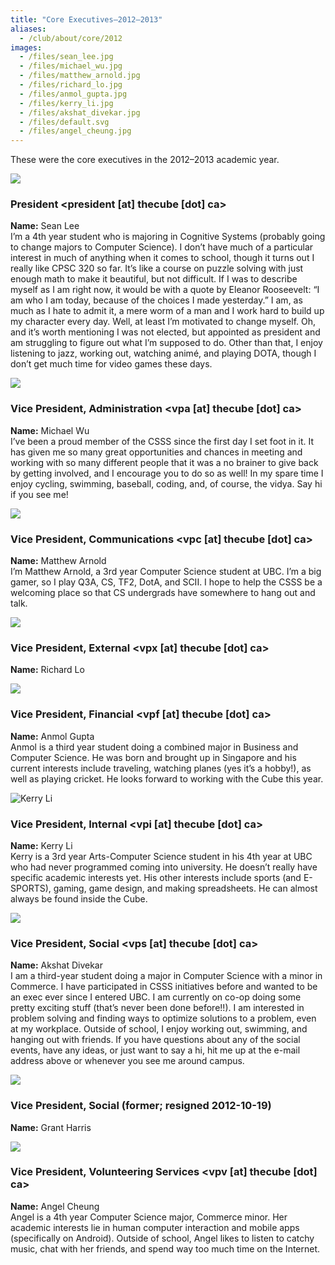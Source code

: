 ```yaml
---
title: "Core Executives—2012–2013"
aliases:
  - /club/about/core/2012
images:
  - /files/sean_lee.jpg
  - /files/michael_wu.jpg
  - /files/matthew_arnold.jpg
  - /files/richard_lo.jpg
  - /files/anmol_gupta.jpg
  - /files/kerry_li.jpg
  - /files/akshat_divekar.jpg
  - /files/default.svg
  - /files/angel_cheung.jpg
---
```


These were the core executives in the 2012–2013 academic year.

![](/files/sean_lee.jpg)

### President <president \[at\] thecube \[dot\] ca>

**Name:** Sean Lee \
I’m a 4th year student who is majoring in Cognitive Systems (probably going to change majors to Computer Science). I don’t have much of a particular interest in much of anything when it comes to school, though it turns out I really like CPSC 320 so far. It’s like a course on puzzle solving with just enough math to make it beautiful, but not difficult. If I was to describe myself as I am right now, it would be with a quote by Eleanor Rooseevelt: “I am who I am today, because of the choices I made yesterday.” I am, as much as I hate to admit it, a mere worm of a man and I work hard to build up my character every day. Well, at least I’m motivated to change myself. Oh, and it’s worth mentioning I was not elected, but appointed as president and am struggling to figure out what I’m supposed to do. Other than that, I enjoy listening to jazz, working out, watching animé, and playing DOTA, though I don’t get much time for video games these days.

![](/files/michael_wu.jpg)

### Vice President, Administration <vpa \[at\] thecube \[dot\] ca>

**Name:** Michael Wu \
I’ve been a proud member of the CSSS since the first day I set foot in it. It has given me so many great opportunities and chances in meeting and working with so many different people that it was a no brainer to give back by getting involved, and I encourage you to do so as well! In my spare time I enjoy cycling, swimming, baseball, coding, and, of course, the vidya. Say hi if you see me!

![](/files/matthew_arnold.jpg)

### Vice President, Communications <vpc \[at\] thecube \[dot\] ca>

**Name:** Matthew Arnold \
I’m Matthew Arnold, a 3rd year Computer Science student at UBC. I’m a big gamer, so I play Q3A, CS, TF2, DotA, and SCII. I hope to help the CSSS be a welcoming place so that CS undergrads have somewhere to hang out and talk.

![](/files/richard_lo.jpg)

### Vice President, External <vpx \[at\] thecube \[dot\] ca>

**Name:** Richard Lo

![](/files/anmol_gupta.jpg)

### Vice President, Financial <vpf \[at\] thecube \[dot\] ca>

**Name:** Anmol Gupta \
Anmol is a third year student doing a combined major in Business and Computer Science. He was born and brought up in Singapore and his current interests include traveling, watching planes (yes it’s a hobby!), as well as playing cricket. He looks forward to working with the Cube this year.

![Kerry Li](/files/kerry_li.jpg)

### Vice President, Internal <vpi \[at\] thecube \[dot\] ca>

**Name:** Kerry Li \
Kerry is a 3rd year Arts-Computer Science student in his 4th year at UBC who had never programmed coming into university. He doesn’t really have
specific academic interests yet. His other interests include sports (and E-SPORTS), gaming, game design, and making spreadsheets. He can almost always be found inside the Cube.

![](/files/akshat_divekar.jpg)

### Vice President, Social <vps \[at\] thecube \[dot\] ca>

**Name:** Akshat Divekar \
I am a third-year student doing a major in Computer Science with a minor in Commerce. I have participated in CSSS initiatives before and wanted to be an exec ever since I entered UBC. I am currently on co-op doing some pretty exciting stuff (that’s never been done before!!). I am interested in problem solving and finding ways to optimize solutions to a problem, even at my workplace. Outside of school, I enjoy working out, swimming, and hanging out with friends. If you have questions about any of the social events, have any ideas, or just want to say a hi, hit me up at the e-mail address above or whenever you see me around campus.

![](/files/default.svg)

### Vice President, Social (former; resigned 2012-10-19)

**Name:** Grant Harris

![](/files/angel_cheung.jpg)

### Vice President, Volunteering Services <vpv \[at\] thecube \[dot\] ca>

**Name:** Angel Cheung \
Angel is a 4th year Computer Science major, Commerce minor. Her academic interests lie in human computer interaction and mobile apps (specifically on Android). Outside of school, Angel likes to listen to catchy music, chat with her friends, and spend way too much time on the Internet.
